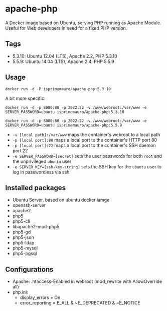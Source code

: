 apache-php
===================================

A Docker image based on Ubuntu, serving PHP running as Apache Module. Useful for Web developers in need for a fixed PHP version.

Tags
-----

* 5.3.10: Ubuntu 12.04 (LTS), Apache 2.2, PHP 5.3.10
* 5.5.9: Ubuntu 14.04 (LTS), Apache 2.4, PHP 5.5.9

Usage
------

```
docker run -d -P isprimemauro/apache-php:5.3.10
```

A bit more specific:

```
docker run -d -p 8080:80 -p 2022:22 -v /www/webroot:/var/www -e SERVER_PASSWORD=ubuntu isprimemauro/apache-php:5.3.10

docker run -d -p 8080:80 -p 2022:22 -v /www/webroot:/var/www -e SERVER_PASSWORD=ubuntu isprimemauro/apache-php:5.5.9
```

* `-v [local path]:/var/www` maps the container's webroot to a local path
* `-p [local port]:80` maps a local port to the container's HTTP port 80
* `-p [local port]:22` maps a local port to the container's SSH daemon port 22
* `-e SERVER_PASSWORD=[secret]` sets the user passwords for both `root` and the unprivileged `ubuntu` user
* `-e SERVER_KEY=[ssh-key-string]` sets the SSH key for the `ubuntu` user to log in passwordless via ssh


Installed packages
-------------------
* Ubuntu Server, based on ubuntu docker iamge
* openssh-server
* apache2
* php5
* php5-cli
* libapache2-mod-php5
* php5-gd
* php5-json
* php5-ldap
* php5-mysql
* php5-pgsql

Configurations
----------------

* Apache: .htaccess-Enabled in webroot (mod_rewrite with AllowOverride all)
* php.ini:
  * display_errors = On
  * error_reporting = E_ALL & ~E_DEPRECATED & ~E_NOTICE
